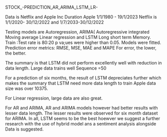 STOCK_-PREDICTION_AR_ARIMA_LSTM_LR-

Data is Netflix and Apple Inc
Duration Apple 1/1/1980 - 19/1/2023
Netflix is 1/1/2020-   30/12/2022 and 1/7/2033-30/12/2022

Testing models are Autoregression, ARIMA( Autoregressive integrated Moving average
                                  Linear regression and LSTM Long short term Memory.
Train :Test rate is 80:20 
p va;ues were higher than 0.05. Models were fitted.
Prediction error metrics: RMSE, MSE, MAE and MAPE
For error, the lower, the better.

The summary is that LSTM did not perform excellently well with reduction in data length. 
Large data trains well
Sequence =50


For a prediction of six months, the result of LSTM depreciates further which makes the summary that LSTM need more data length to train Apple data size was over 10375. 

For Linear regression, large data are also great.

For AR and ARIMA, AR and ARIMA models however had better results with lesser data length. The lesser results were observed for six month dataset for ARIMA.
In all, LSTM seems to be the best hoewver we suggest a further research with the use of hybrid model ans a sentiment analysis alongside Data is suggested.

